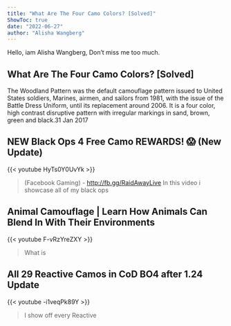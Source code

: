 ```yaml
---
title: "What Are The Four Camo Colors? [Solved]"
ShowToc: true 
date: "2022-06-27"
author: "Alisha Wangberg" 
---
```


Hello, iam Alisha Wangberg, Don’t miss me too much.
## What Are The Four Camo Colors? [Solved]
The Woodland Pattern was the default camouflage pattern issued to United States soldiers, Marines, airmen, and sailors from 1981, with the issue of the Battle Dress Uniform, until its replacement around 2006. It is a four color, high contrast disruptive pattern with irregular markings in sand, brown, green and black.31 Jan 2017

## NEW Black Ops 4 Free Camo REWARDS! 😱 (New Update)
{{< youtube HyTs0Y0UvYk >}}
>(Facebook Gaming) - http://fb.gg/RaidAwayLive In this video i showcase all of my black ops 

## Animal Camouflage | Learn How Animals Can Blend In With Their Environments
{{< youtube F-vRzYreZXY >}}
>What is 

## All 29 Reactive Camos in CoD BO4 after 1.24 Update
{{< youtube -i1veqPk89Y >}}
>I show off every Reactive 

